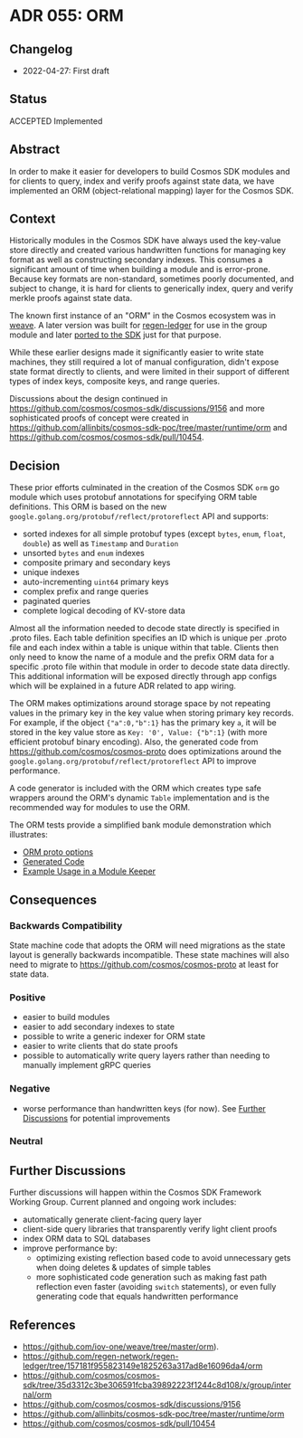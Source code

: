 # ADR 055: ORM

## Changelog

* 2022-04-27: First draft

## Status

ACCEPTED Implemented

## Abstract

In order to make it easier for developers to build Cosmos SDK modules and for clients to query, index and verify proofs
against state data, we have implemented an ORM (object-relational mapping) layer for the Cosmos SDK.

## Context

Historically modules in the Cosmos SDK have always used the key-value store directly and created various handwritten
functions for managing key format as well as constructing secondary indexes. This consumes a significant amount of
time when building a module and is error-prone. Because key formats are non-standard, sometimes poorly documented,
and subject to change, it is hard for clients to generically index, query and verify merkle proofs against state data.

The known first instance of an "ORM" in the Cosmos ecosystem was in [weave](https://github.com/iov-one/weave/tree/master/orm).
A later version was built for [regen-ledger](https://github.com/regen-network/regen-ledger/tree/157181f955823149e1825263a317ad8e16096da4/orm) for
use in the group module and later [ported to the SDK](https://github.com/cosmos/cosmos-sdk/tree/35d3312c3be306591fcba39892223f1244c8d108/x/group/internal/orm)
just for that purpose.

While these earlier designs made it significantly easier to write state machines, they still required a lot of manual
configuration, didn't expose state format directly to clients, and were limited in their support of different types
of index keys, composite keys, and range queries.

Discussions about the design continued in <https://github.com/cosmos/cosmos-sdk/discussions/9156> and more
sophisticated proofs of concept were created in <https://github.com/allinbits/cosmos-sdk-poc/tree/master/runtime/orm>
and <https://github.com/cosmos/cosmos-sdk/pull/10454>.

## Decision

These prior efforts culminated in the creation of the Cosmos SDK `orm` go module which uses protobuf annotations
for specifying ORM table definitions. This ORM is based on the new `google.golang.org/protobuf/reflect/protoreflect`
API and supports:

* sorted indexes for all simple protobuf types (except `bytes`, `enum`, `float`, `double`) as well as `Timestamp` and `Duration`
* unsorted `bytes` and `enum` indexes
* composite primary and secondary keys
* unique indexes
* auto-incrementing `uint64` primary keys
* complex prefix and range queries
* paginated queries
* complete logical decoding of KV-store data

Almost all the information needed to decode state directly is specified in .proto files. Each table definition specifies
an ID which is unique per .proto file and each index within a table is unique within that table. Clients then only need
to know the name of a module and the prefix ORM data for a specific .proto file within that module in order to decode
state data directly. This additional information will be exposed directly through app configs which will be explained
in a future ADR related to app wiring.

The ORM makes optimizations around storage space by not repeating values in the primary key in the key value
when storing primary key records. For example, if the object `{"a":0,"b":1}` has the primary key `a`, it will
be stored in the key value store as `Key: '0', Value: {"b":1}` (with more efficient protobuf binary encoding).
Also, the generated code from <https://github.com/cosmos/cosmos-proto> does optimizations around the
`google.golang.org/protobuf/reflect/protoreflect` API to improve performance.

A code generator is included with the ORM which creates type safe wrappers around the ORM's dynamic `Table`
implementation and is the recommended way for modules to use the ORM.

The ORM tests provide a simplified bank module demonstration which illustrates:
* [ORM proto options](https://github.com/cosmos/cosmos-sdk/blob/0d846ae2f0424b2eb640f6679a703b52d407813d/orm/internal/testpb/bank.proto)
* [Generated Code](https://github.com/cosmos/cosmos-sdk/blob/0d846ae2f0424b2eb640f6679a703b52d407813d/orm/internal/testpb/bank.cosmos_orm.go)
* [Example Usage in a Module Keeper](https://github.com/cosmos/cosmos-sdk/blob/0d846ae2f0424b2eb640f6679a703b52d407813d/orm/model/ormdb/module_test.go)

## Consequences

### Backwards Compatibility

State machine code that adopts the ORM will need migrations as the state layout is generally backwards incompatible.
These state machines will also need to migrate to <https://github.com/cosmos/cosmos-proto> at least for state data.

### Positive

* easier to build modules
* easier to add secondary indexes to state
* possible to write a generic indexer for ORM state
* easier to write clients that do state proofs
* possible to automatically write query layers rather than needing to manually implement gRPC queries

### Negative

* worse performance than handwritten keys (for now). See [Further Discussions](#further-discussions)
for potential improvements

### Neutral

## Further Discussions

Further discussions will happen within the Cosmos SDK Framework Working Group. Current planned and ongoing work includes:

* automatically generate client-facing query layer
* client-side query libraries that transparently verify light client proofs
* index ORM data to SQL databases
* improve performance by:
  * optimizing existing reflection based code to avoid unnecessary gets when doing deletes & updates of simple tables
  * more sophisticated code generation such as making fast path reflection even faster (avoiding `switch` statements),
  or even fully generating code that equals handwritten performance

## References

* <https://github.com/iov-one/weave/tree/master/orm>).
* <https://github.com/regen-network/regen-ledger/tree/157181f955823149e1825263a317ad8e16096da4/orm>
* <https://github.com/cosmos/cosmos-sdk/tree/35d3312c3be306591fcba39892223f1244c8d108/x/group/internal/orm>
* <https://github.com/cosmos/cosmos-sdk/discussions/9156>
* <https://github.com/allinbits/cosmos-sdk-poc/tree/master/runtime/orm>
* <https://github.com/cosmos/cosmos-sdk/pull/10454>
